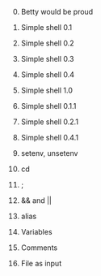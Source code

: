 0. Betty would be proud
1. Simple shell 0.1
2. Simple shell 0.2
3. Simple shell 0.3
4. Simple shell 0.4

5. Simple shell 1.0
6. Simple shell 0.1.1
7. Simple shell 0.2.1
8. Simple shell 0.4.1
9. setenv, unsetenv
10. cd
11. ;
12. && and ||
13. alias
14. Variables
15. Comments
16. File as input
